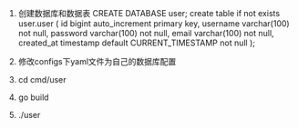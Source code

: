 
1. 创建数据库和数据表
    CREATE DATABASE user;
    create table if not exists user.user
        (
             id         bigint auto_increment
                 primary key,
             username   varchar(100)                        not null,
             password   varchar(100)                        not null,
             email      varchar(100)                        not null,
             created_at timestamp default CURRENT_TIMESTAMP not null
        );
2. 修改configs下yaml文件为自己的数据库配置

3. cd cmd/user
4. go build
5. ./user